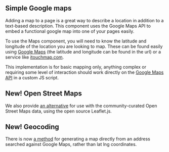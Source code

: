 <div class="jumpnav"></div>
<h2 id="simplegmap">Simple Google maps</h2>

Adding a map to a page is a great way to describe a location in addition to a text-based description. This component uses the Google Maps API to embed a functional google map into one of your pages easily.

To use the Maps component, you will need to know the latitude and longitude of the location you are looking to map. These can be found easily using [Google Maps](http://maps.google.com) (the latitude and longitude can be found in the url) or a service like [itouchmap.com](http://itouchmap.com/latlong.html).

This implementation is for basic mapping only, anything complex or requiring some level of interaction should work directly on the [Google Maps API](https://developers.google.com/maps/) in a custom JS script.

## New! Open Street Maps

We also provide <a href="#openstreetmap">an alternative</a> for use with the community-curated Open Street Maps data, using the open source Leaflet.js.

## New! Geocoding

There is now <a href="#geocode">a method</a> for generating a map directly from an address searched against Google Maps, rather than lat lng coordinates.

